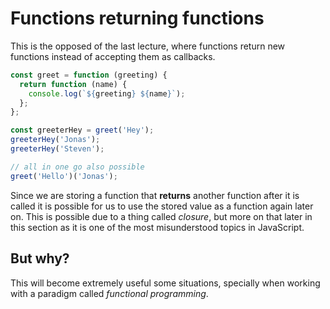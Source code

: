# Functions returning functions

This is the opposed of the last lecture, where functions return new functions instead of accepting them as callbacks.

```javascript
const greet = function (greeting) {
  return function (name) {
    console.log(`${greeting} ${name}`);
  };
};

const greeterHey = greet('Hey');
greeterHey('Jonas');
greeterHey('Steven');

// all in one go also possible
greet('Hello')('Jonas');
```

Since we are storing a function that **returns** another function after it is called it is possible for us to use the stored value as a function again later on. This is possible due to a thing called _closure_, but more on that later in this section as it is one of the most misunderstood topics in JavaScript.

## But why?

This will become extremely useful some situations, specially when working with a paradigm called _functional programming_.
